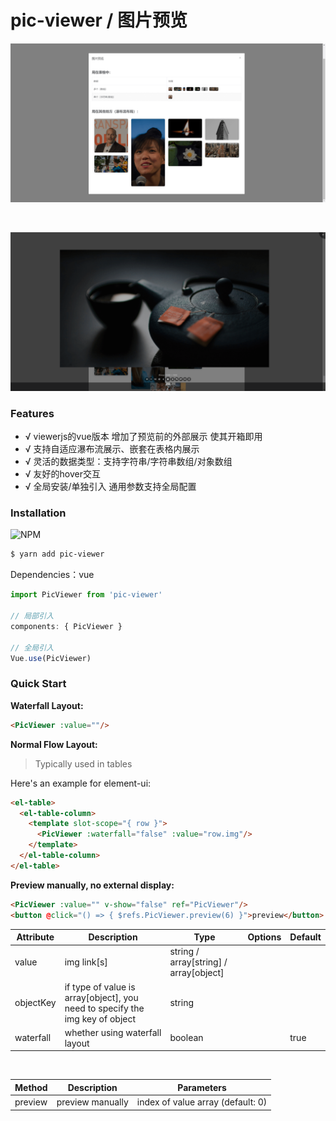 # pic-viewer / 图片预览

![before preview](./outside.png)

<br/>

![previewing](./previewing.png)

### Features

- √ viewerjs的vue版本 增加了预览前的外部展示 使其开箱即用
- √ 支持自适应瀑布流展示、嵌套在表格内展示
- √ 灵活的数据类型：支持字符串/字符串数组/对象数组
- √ 友好的hover交互
- √ 全局安装/单独引入 通用参数支持全局配置

### Installation
![NPM](https://nodei.co/npm/pic-viewer.png)
``` bash
$ yarn add pic-viewer
```

Dependencies：vue

```js
import PicViewer from 'pic-viewer'

// 局部引入
components: { PicViewer }

// 全局引入
Vue.use(PicViewer)
```

### Quick Start

**Waterfall Layout:**
```html
<PicViewer :value=""/>
```

**Normal Flow Layout:**

> Typically used in tables

Here's an example for element-ui:

```html
<el-table>
  <el-table-column>
    <template slot-scope="{ row }">
      <PicViewer :waterfall="false" :value="row.img"/>
    </template>
  </el-table-column>
</el-table>
```

**Preview manually, no external display:**
```html
<PicViewer :value="" v-show="false" ref="PicViewer"/>
<button @click="() => { $refs.PicViewer.preview(6) }">preview</button>
```

| Attribute | Description | Type | Options | Default |
| --- | --- | --- | --- | --- |
| value | img link[s] | string / array[string] / array[object] | | |
| objectKey | if type of value is array[object], you need to specify the img key of object | string | | |
| waterfall | whether using waterfall layout | boolean | | true |

<br/>

| Method | Description | Parameters |
| --- | --- | --- |
| preview | preview manually | index of value array (default: 0) |
